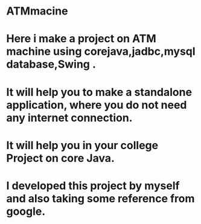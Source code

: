 # ATMmacine
# Here i make a project on ATM machine using corejava,jadbc,mysql database,Swing .
# It will help you to make a standalone application, where you do not need any internet connection.
# It will help you in your college Project on core Java.
# I developed this project by myself and also taking some reference from google.
